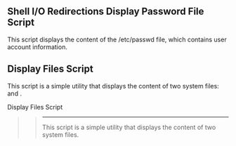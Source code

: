 Shell I/O Redirections
Display Password File Script
---------------------------

This script displays the content of the /etc/passwd file, which contains user account information.

Display Files Script
--------------------

This script is a simple utility that displays the content of two system files:  and .

Display Files Script
> > --------------------
> > 
> > This script is a simple utility that displays the content of two system files.
